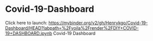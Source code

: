 # Covid-19-Dashboard
Click here to launch:
https://mybinder.org/v2/gh/Henrykgo/Covid-19-Dashboard/HEAD?labpath=%2Fvoila%2Frender%2FDIY+COVID-19+DASHBOARD.ipynb
Covid-19 Dashboard 
